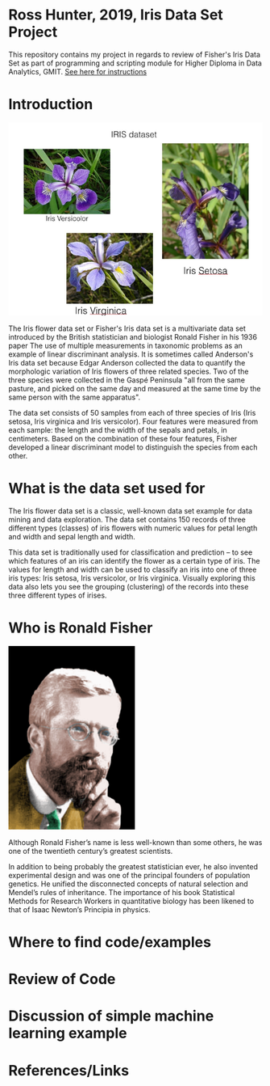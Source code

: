 # Ross Hunter, 2019, Iris Data Set Project

This repository contains my project in regards to review of Fisher's Iris Data Set as part of programming and scripting module for Higher Diploma in Data Analytics, GMIT.
[See here for instructions](https://github.com/ianmcloughlin/project-pands/raw/master/project.pdf)


# Introduction

![](Iris-image.PNG)




The Iris flower data set or Fisher's Iris data set is a multivariate data set introduced by the British statistician and biologist Ronald Fisher in his 1936 paper The use of multiple measurements in taxonomic problems as an example of linear discriminant analysis. It is sometimes called Anderson's Iris data set because Edgar Anderson collected the data to quantify the morphologic variation of Iris flowers of three related species. Two of the three species were collected in the Gaspé Peninsula "all from the same pasture, and picked on the same day and measured at the same time by the same person with the same apparatus".

The data set consists of 50 samples from each of three species of Iris (Iris setosa, Iris virginica and Iris versicolor). Four features were measured from each sample: the length and the width of the sepals and petals, in centimeters. Based on the combination of these four features, Fisher developed a linear discriminant model to distinguish the species from each other.


# What is the data set used for

The Iris flower data set is a classic, well-known data set example for data mining and data exploration. The data set contains 150 records of three different types (classes) of iris flowers with numeric values for petal length and width and sepal length and width.

This data set is traditionally used for classification and prediction – to see which features of an iris can identify the flower as a certain type of iris. The values for length and width can be used to classify an iris into one of three iris types: Iris setosa, Iris versicolor, or Iris virginica. Visually exploring this data also lets you see the grouping (clustering) of the records into these three different types of irises.

# Who is Ronald Fisher

![](RF.PNG)






Although Ronald Fisher’s name is less well-known than some others, he was one of the twentieth century’s greatest scientists.

In addition to being probably the greatest statistician ever, he also invented experimental design and was one of the principal founders of population genetics. He unified the disconnected concepts of natural selection and Mendel’s rules of inheritance. The importance of his book Statistical Methods for Research Workers in quantitative biology has been likened to that of Isaac Newton’s Principia in physics.

# Where to find code/examples


# Review of Code


# Discussion of simple machine learning example


# References/Links